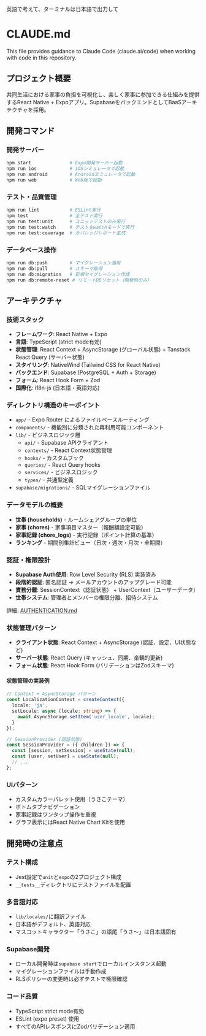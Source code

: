英語で考えて、ターミナルは日本語で出力して

# CLAUDE.md

This file provides guidance to Claude Code (claude.ai/code) when working with code in this repository.

## プロジェクト概要

共同生活における家事の負担を可視化し、楽しく家事に参加できる仕組みを提供するReact Native + Expoアプリ。SupabaseをバックエンドとしてBaaSアーキテクチャを採用。

## 開発コマンド

### 開発サーバー

```bash
npm start              # Expo開発サーバー起動
npm run ios            # iOSシミュレータで起動
npm run android        # Androidエミュレータで起動
npm run web            # Web版で起動
```

### テスト・品質管理

```bash
npm run lint           # ESLint実行
npm test               # 全テスト実行
npm run test:unit      # ユニットテストのみ実行
npm run test:watch     # テストをwatchモードで実行
npm run test:coverage  # カバレッジレポート生成
```

### データベース操作

```bash
npm run db:push        # マイグレーション適用
npm run db:pull        # スキーマ取得
npm run db:migration   # 新規マイグレーション作成
npm run db:remote-reset # リモートDBリセット（開発時のみ）
```

## アーキテクチャ

### 技術スタック

- **フレームワーク**: React Native + Expo
- **言語**: TypeScript (strict mode有効)
- **状態管理**: React Context + AsyncStorage (グローバル状態) + Tanstack React Query (サーバー状態)
- **スタイリング**: NativeWind (Tailwind CSS for React Native)
- **バックエンド**: Supabase (PostgreSQL + Auth + Storage)
- **フォーム**: React Hook Form + Zod
- **国際化**: i18n-js (日本語・英語対応)

### ディレクトリ構造のキーポイント

- `app/` - Expo Router によるファイルベースルーティング
- `components/` - 機能別に分類された再利用可能コンポーネント
- `lib/` - ビジネスロジック層
  - `api/` - Supabase APIクライアント
  - `contexts/` - React Context状態管理
  - `hooks/` - カスタムフック
  - `queries/` - React Query hooks
  - `services/` - ビジネスロジック
  - `types/` - 共通型定義
- `supabase/migrations/` - SQLマイグレーションファイル

### データモデルの概要

- **世帯 (households)** - ルームシェアグループの単位
- **家事 (chores)** - 家事項目マスター（報酬額設定可能）
- **家事記録 (chore_logs)** - 実行記録（ポイント計算の基準）
- **ランキング** - 期間別集計ビュー（日次・週次・月次・全期間）

### 認証・権限設計

- **Supabase Auth使用**: Row Level Security (RLS) 実装済み
- **段階的認証**: 匿名認証 → メールアカウントのアップグレード可能
- **責務分離**: SessionContext（認証状態） + UserContext（ユーザーデータ）
- **世帯システム**: 管理者とメンバーの権限分離、招待システム

詳細: [AUTHENTICATION.md](./docs/AUTHENTICATION.md)

### 状態管理パターン

- **クライアント状態**: React Context + AsyncStorage (認証、設定、UI状態など)
- **サーバー状態**: React Query (キャッシュ、同期、楽観的更新)
- **フォーム状態**: React Hook Form (バリデーションはZodスキーマ)

#### 状態管理の実装例

```typescript
// Context + AsyncStorage パターン
const LocalizationContext = createContext({
  locale: 'ja',
  setLocale: async (locale: string) => {
    await AsyncStorage.setItem('user_locale', locale);
  }
});

// SessionProvider (認証状態)
const SessionProvider = ({ children }) => {
  const [session, setSession] = useState(null);
  const [user, setUser] = useState(null);
  // ...
};
```

### UIパターン

- カスタムカラーパレット使用（うさこテーマ）
- ボトムタブナビゲーション
- 家事記録はワンタップ操作を重視
- グラフ表示にはReact Native Chart Kitを使用

## 開発時の注意点

### テスト構成

- Jest設定で`unit`と`expo`の2プロジェクト構成
- `__tests__`ディレクトリにテストファイルを配置

### 多言語対応

- `lib/locales/`に翻訳ファイル
- 日本語がデフォルト、英語対応
- マスコットキャラクター「うさこ」の語尾「うさ〜」は日本語固有

### Supabase開発

- ローカル開発時は`supabase start`でローカルインスタンス起動
- マイグレーションファイルは手動作成
- RLSポリシーの変更時は必ずテストで権限確認

### コード品質

- TypeScript strict mode有効
- ESLint (expo preset) 使用
- すべてのAPIレスポンスにZodバリデーション適用

